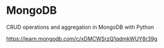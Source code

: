 # MongoDB
CRUD operations and aggregation in MongoDB with Python


https://learn.mongodb.com/c/xDMCWSrzQ1qdmkWUY8r39g
